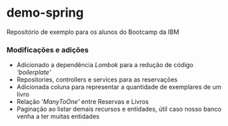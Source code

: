 # demo-spring
Repositório de exemplo para os alunos do Bootcamp da IBM

### Modificações e adições

- Adicionado a dependência *Lombok* para a redução de código *'boilerplate'*
- Repositories, controllers e services para as reservações
- Adicionada coluna para representar a quantidade de exemplares de um livro 
- Relação *'ManyToOne'* entre Reservas e Livros
- Paginação ao listar demais recursos e entidades, útil caso nosso banco venha a ter muitas entidades